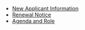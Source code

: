 * [New Applicant Information](https://github.com/seock04/Uncertainty-Handler/blob/master/Toastmasters/ClubOperation/New_Applicant_Information.md)
* [Renewal Notice](https://github.com/seock04/Uncertainty-Handler/blob/master/Toastmasters/ClubOperation/Renewal%20Notice.md)
* [Agenda and Role]()
